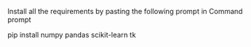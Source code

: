 Install all the requirements by pasting the following prompt in Command prompt

pip install numpy pandas scikit-learn tk
